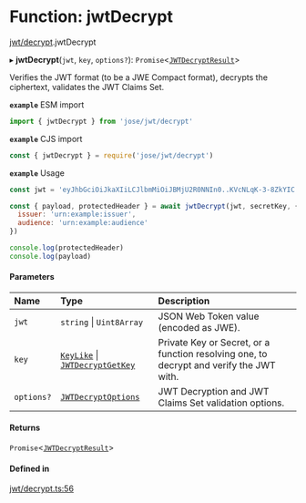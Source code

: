 # Function: jwtDecrypt

[jwt/decrypt](../modules/jwt_decrypt.md).jwtDecrypt

▸ **jwtDecrypt**(`jwt`, `key`, `options?`): `Promise`<[`JWTDecryptResult`](../interfaces/types.JWTDecryptResult.md)\>

Verifies the JWT format (to be a JWE Compact format), decrypts the ciphertext, validates the JWT Claims Set.

**`example`** ESM import
```js
import { jwtDecrypt } from 'jose/jwt/decrypt'
```

**`example`** CJS import
```js
const { jwtDecrypt } = require('jose/jwt/decrypt')
```

**`example`** Usage
```js
const jwt = 'eyJhbGciOiJkaXIiLCJlbmMiOiJBMjU2R0NNIn0..KVcNLqK-3-8ZkYIC.xSwF4VxO0kUMUD2W-cifsNUxnr-swyBq-nADBptyt6y9n79-iNc5b0AALJpRwc0wwDkJw8hNOMjApNUTMsK9b-asToZ3DXFMvwfJ6n1aWefvd7RsoZ2LInWFfVAuttJDzoGB.uuexQoWHwrLMEYRElT8pBQ'

const { payload, protectedHeader } = await jwtDecrypt(jwt, secretKey, {
  issuer: 'urn:example:issuer',
  audience: 'urn:example:audience'
})

console.log(protectedHeader)
console.log(payload)
```

#### Parameters

| Name | Type | Description |
| :------ | :------ | :------ |
| `jwt` | `string` \| `Uint8Array` | JSON Web Token value (encoded as JWE). |
| `key` | [`KeyLike`](../types/types.KeyLike.md) \| [`JWTDecryptGetKey`](../interfaces/jwt_decrypt.JWTDecryptGetKey.md) | Private Key or Secret, or a function resolving one, to decrypt and verify the JWT with. |
| `options?` | [`JWTDecryptOptions`](../interfaces/jwt_decrypt.JWTDecryptOptions.md) | JWT Decryption and JWT Claims Set validation options. |

#### Returns

`Promise`<[`JWTDecryptResult`](../interfaces/types.JWTDecryptResult.md)\>

#### Defined in

[jwt/decrypt.ts:56](https://github.com/panva/jose/blob/v3.14.3/src/jwt/decrypt.ts#L56)
